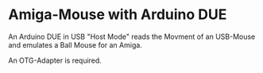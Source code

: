 # Amiga-Mouse with Arduino DUE
An Arduino DUE in USB "Host Mode" reads the Movment of an USB-Mouse and emulates a Ball Mouse for an Amiga.

An OTG-Adapter is required.
